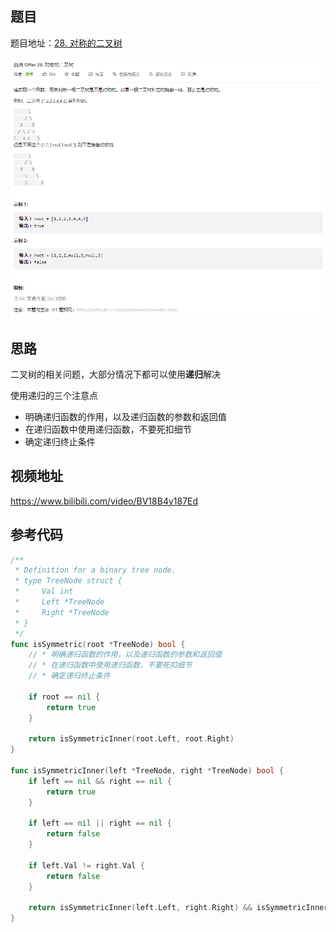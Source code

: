 ## 题目

题目地址：[28. 对称的二叉树](https://leetcode.cn/problems/dui-cheng-de-er-cha-shu-lcof/)

![](./images/image-20220721102402957.png)



## 思路

二叉树的相关问题，大部分情况下都可以使用**递归**解决

使用递归的三个注意点

* 明确递归函数的作用，以及递归函数的参数和返回值
* 在递归函数中使用递归函数，不要死扣细节
* 确定递归终止条件



## 视频地址

https://www.bilibili.com/video/BV18B4y187Ed



## 参考代码

```go
/**
 * Definition for a binary tree node.
 * type TreeNode struct {
 *     Val int
 *     Left *TreeNode
 *     Right *TreeNode
 * }
 */
func isSymmetric(root *TreeNode) bool {
    // * 明确递归函数的作用，以及递归函数的参数和返回值
    // * 在递归函数中使用递归函数，不要死扣细节
    // * 确定递归终止条件

    if root == nil {
        return true
    }

    return isSymmetricInner(root.Left, root.Right)
}

func isSymmetricInner(left *TreeNode, right *TreeNode) bool {
    if left == nil && right == nil {
        return true
    }

    if left == nil || right == nil {
        return false
    }

    if left.Val != right.Val {
        return false
    }

    return isSymmetricInner(left.Left, right.Right) && isSymmetricInner(left.Right, right.Left)
}
```


